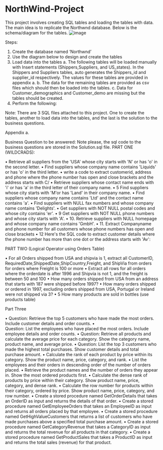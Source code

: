 # NorthWind-Project
This project involves creating SQL tables and loading the tables with data.
The main idea is to replicate the Northwnd database.
Below is the schema/diagram for the tables.
![image](https://github.com/akinsbola452000/NorthWind-Project/assets/20444202/7f5c6daf-4642-4573-b046-45b5980d4ed8)

Steps:
1.	Create the database named ‘Northwnd’
2.	Use the diagram below to design and create the tables 
3.	Load data into the tables
a.	The following tables will be loaded manually with Insert statements (Shippers,Suppliers, and US_states). In the Shippers and Suppliers tables, auto generates the Shippers_id and supplier_id respectively. The values for these tables are provided in appendix a.
b.	The data for the remaining tables are provided as csv files which should then be loaded into the tables.
c.	Data for Customer_demographics and Customer_demo are missing but the tables should be created.
4.	Perform the following:

Note: There are 3 SQL files attached to this project. One to create the tables, another to load data into the tables, and the last is the solution to the business questions.


Appendix a.


Business Question to be answered: Note please, the sql code to the business questions are stored in the Solution.sql file.
PART ONE (WILDCRADS):

•	Retrieve all suppliers from the 'USA' whose city starts with 'N' or has 'o' in the second letter.
•	Find suppliers whose company name contains 'Liquids' or has 'o' in the third letter.
•	write a code to extract customerid, address and phone  where the phone number has open and close brackets and the address starts with C/
•	Retrieve suppliers whose contact name ends with 'i' or has 'a' in the third letter of their company name.
•	5 Find suppliers whose city starts with 'M'or has 'Land' in their company name.
•	Find suppliers whose company name contains 'Ltd' and the contact name contains 'a'.
•	Find suppliers with NULL fax numbers and whose company name contains 'Delights'.
•	Get suppliers with NOT NULL postal codes and whose city contains 'er'.
•	9 Get suppliers with NOT NULL phone numbers and whose city starts with 'A'.
•	10. Retrieve suppliers with NULL homepage and whose company name contains 'GmbH'.
•	11. Extract Companyname and phone number for all customers whose phone numbers has open and close brackets
•	12 Here's the SQL code to extract customer details where the phone number has more than one dot or the address starts with 'Av':

PART TWO (Logical Operator using Orders Table)

•	For all Orders shipped from USA and shipvia is 1, extract all CustomerID, RequiredDate,ShippedDate,ShipCountry,Freight, and ShipVia from orders for orders where Freight is 100 or more
•	Extract all rows for all orders where the orderdate is after 1996 and Shipvia is not 1, and the freight is between 50 and 100
•	How many orders shipped from USA from an address that starts with 187 were shipped before 1997?
•	How many orders shipped or ordered in 1997, excluding orders shipped from USA, Portugal or Ireland were not shipped via 3?
•	5 How many products are sold in bottles (use products table)


Part Three

•	Question: Retrieve the top 5 customers who have made the most orders. Include customer details and order counts.
•	
	Question: List the employees who have placed the most orders. Include employee details and order counts.
•	Question: Retrieve all products and calculate the average price for each category. Show the category name, product name, and average price.
•	Question: List the top 3 customers who made the highest total purchases. Show customer details and total purchase amount.
•	Calculate the rank of each product by price within its category. Show the product name, price, category, and rank.
•	List the employees and their orders in descending order of the number of orders placed.
•	Retrieve the product names and the number of orders they appear in. Show the most ordered products first.
•	Calculate the dense rank of products by price within their category. Show product name, price, category, and dense rank.
•	Calculate the row number for products within their category, ordered by price. Show product name, price, category, and row number.
•	Create a stored procedure named GetOrderDetails that takes an OrderID as input and returns the details of that order.
•	Create a stored procedure named GetEmployeeOrders that takes an EmployeeID as input and returns all orders placed by that employee.
•	Create a stored procedure named GetHighValueCustomers that returns a list of customers who have made purchases above a specified total purchase amount.
•	Create a stored procedure named GetCategoryRevenue that takes a CategoryID as input and returns the total revenue for all products in that category.
•	Create a stored procedure named GetProductSales that takes a ProductID as input and returns the total sales (revenue) for that product.


